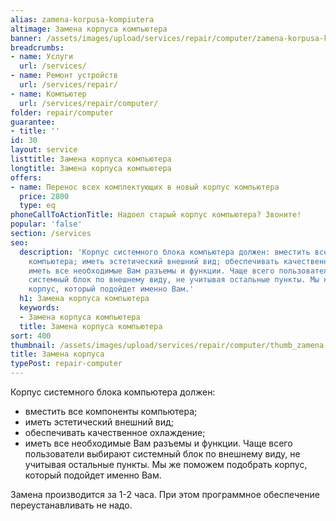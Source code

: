 ```yaml
---
alias: zamena-korpusa-kompiutera
altimage: Замена корпуса компьютера
banner: /assets/images/upload/services/repair/computer/zamena-korpusa-kompiutera.jpg
breadcrumbs:
- name: Услуги
  url: /services/
- name: Ремонт устройств
  url: /services/repair/
- name: Компьютер
  url: /services/repair/computer/
folder: repair/computer
guarantee:
- title: ''
id: 30
layout: service
listtitle: Замена корпуса компьютера
longtitle: Замена корпуса компьютера
offers:
- name: Перенос всех комплектующих в новый корпус компьютера
  price: 2800
  type: eq
phoneCallToActionTitle: Надоел старый корпус компьютера? Звоните!
popular: 'false'
section: /services
seo:
  description: 'Корпус системного блока компьютера должен: вместить все компоненты
    компьютера; иметь эстетический внешний вид; обеспечивать качественное охлаждение;
    иметь все необходимые Вам разъемы и функции. Чаще всего пользователи выбирают
    системный блок по внешнему виду, не учитывая остальные пункты. Мы же поможем подобрать
    корпус, который подойдет именно Вам.'
  h1: Замена корпуса компьютера
  keywords:
  - Замена корпуса компьютера
  title: Замена корпуса компьютера
sort: 400
thumbnail: /assets/images/upload/services/repair/computer/thumb_zamena-korpusa-kompiutera.jpg
title: Замена корпуса
typePost: repair-computer
---
```

Корпус системного блока компьютера должен:

* вместить все компоненты компьютера;
* иметь эстетический внешний вид;
* обеспечивать качественное охлаждение;
* иметь все необходимые Вам разъемы и функции.
Чаще всего пользователи выбирают системный блок по внешнему виду, не учитывая остальные пункты. Мы же поможем подобрать корпус, который подойдет именно Вам.

Замена производится за 1-2 часа. При этом программное обеспечение переустанавливать не надо.